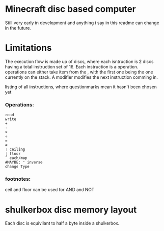 # Minecraft disc based computer
Still very early in development and anything i say in this readme can change in the future.


# Limitations
The execution flow is made up of discs, where each isntruction is 2 discs having a total instruction set of 16.
Each instruction is a operation. operations can either take item from the , with the first one being the one currently on the stack. 
A modifier modifies the next instruction comming in.


listing of all instructions, where questionmarks mean it hasn't been chosen yet






### Operations:
```
read
write
+
- 
×
÷
=
≠ 
⌈ ceiling
⌊ floor
¨ each/map
#MAYBE: ⁼ inverse
change Type
```

### footnotes:
ceil and floor can be used for AND and NOT


# shulkerbox disc memory layout
Each disc is equivilant to half a byte inside a shulkerbox.
